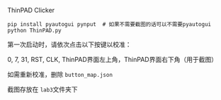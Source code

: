 ThinPAD Clicker

```
pip install pyautogui pynput  # 如果不需要截图的话可以不需要pyautogui
python ThinPAD.py
```

第一次启动时，请依次点击以下按键以校准：

0, 7, 31, RST, CLK, ThinPAD界面左上角，ThinPAD界面右下角（用于截图）

如需重新校准，删除 `button_map.json`

截图存放在 `lab3`文件夹下
